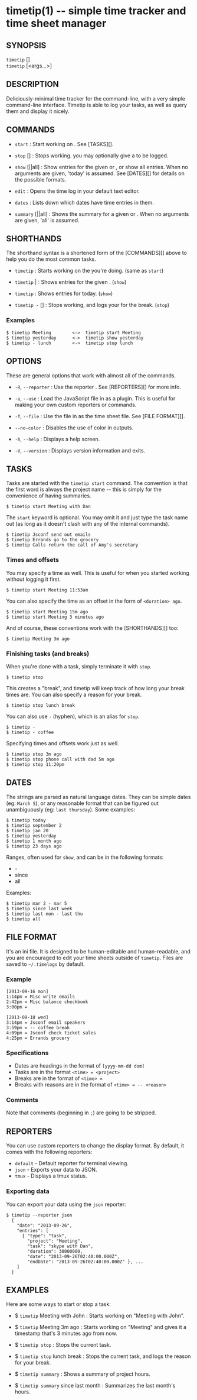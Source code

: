 timetip(1) -- simple time tracker and time sheet manager
========================================================

## SYNOPSIS

`timetip` [<shorthand>]  
`timetip` <command> [<args...>]

## DESCRIPTION

Deliciously-minimal time tracker for the command-line, with a very simple
command-line interface. Timetip is able to log your tasks, as well as query
them and display it nicely.

## COMMANDS

 * `start` <new-task-name> :
   Start working on <task>. See [TASKS][].

 * `stop` [<reason>] :
   Stops working. you may optionally give a <reason> to be logged.

 * `show` [<date>|<range>|all] :
   Show entries for the given <date> or <range>, or show all entries. When no 
   arguments are given, 'today' is assumed. See [DATES][] for details on the
   possible formats.

 * `edit` :
   Opens the time log in your default text editor.

 * `dates` :
   Lists down which dates have time entries in them.

 * `summary` [<date>|<range>|all] :
   Shows the summary for a given <date> or <range>. When no arguments are given, 
   'all' is assumed.

## SHORTHANDS

The shorthand syntax is a shortened form of the [COMMANDS][] above to help you
do the most common tasks.

 * `timetip` <new-task-name> :
   Starts working on the <task> you're doing. (same as `start`)

 * `timetip` <date>|<range> :
   Shows entries for the given <date>. (`show`)

 * `timetip` :
   Shows entries for today. (`show`)

 * `timetip -` [<reason>] :
   Stops working, and logs your <reason> for the break. (`stop`)

### Examples

    $ timetip Meeting        <->  timetip start Meeting
    $ timetip yesterday      <->  timetip show yesterday
    $ timetip - lunch        <->  timetip stop lunch

## OPTIONS

These are general options that work with almost all of the commands.

  * `-R`, `--reporter` <name> :
    Use the reporter <name>. See [REPORTERS][] for more info.

  * `-u`, `--use` <path> :
    Load the JavaScript file in <path> as a plugin. This is useful for making
    your own custom reporters or commands.

  * `-f`, `--file` <path> :
    Use the file in <path> as the time sheet file. See [FILE FORMAT][].

  * `--no-color` :
    Disables the use of color in outputs.

  * `-h`, `--help` :
    Displays a help screen.

  * `-V`, `--version` :
    Displays version information and exits.

## TASKS

Tasks are started with the `timetip start` command. The convention is that the 
first word is always the project name -- this is simply for the convenience of 
having summaries.

    $ timetip start Meeting with Dan

The `start` keyword is optional. You may omit it and just type the task name out
(as long as it doesn't clash with any of the internal commands).

    $ timetip Jsconf send out emails
    $ timetip Errands go to the grocery
    $ timetip Calls return the call of Amy's secretary

### Times and offsets

You may specify a time as well. This is useful for when you started working 
without logging it first.

    $ timetip start Meeting 11:53am

You can also specify the time as an offset in the form of `<duration> ago`.

    $ timetip start Meeting 15m ago
    $ timetip start Meeting 3 minutes ago

And of course, these conventions work with the [SHORTHANDS][] too:

    $ timetip Meeting 3m ago

### Finishing tasks (and breaks)

When you're done with a task, simply terminate it with `stop`.

    $ timetip stop

This creates a "break", and timetip will keep track of how long your break times are.
You can also specify a reason for your break.

    $ timetip stop lunch break

You can also use `-` (hyphen), which is an alias for `stop`.

    $ timetip -
    $ timetip - coffee

Specifying times and offsets work just as well.

    $ timetip stop 3m ago
    $ timetip stop phone call with dad 5m ago
    $ timetip stop 11:20pm

## DATES

The <date> strings are parsed as natural language dates. They can be simple
dates (eg: `March 5`), or any reasonable format that can be figured out
unambiguously (eg: `last thursday`). Some examples:

    $ timetip today
    $ timetip september 2
    $ timetip jan 20
    $ timetip yesterday
    $ timetip 1 month ago
    $ timetip 23 days ago

Ranges, often used for `show`, and  can be in the following formats:

  * <date> - <date>
  * since <date>
  * all

Examples:

    $ timetip mar 2 - mar 5
    $ timetip since last week
    $ timetip last mon - last thu
    $ timetip all

## FILE FORMAT

It's an ini file. It is designed to be human-editable and human-readable, and 
you are encouraged to edit your time sheets outside of `timetip`. Files are 
saved to `~/.timelogs` by default.

### Example

    [2013-09-16 mon]
    1:14pm = Misc write emails
    2:42pm = Misc balance checkbook
    3:00pm =
    
    [2013-09-18 wed]
    3:14pm = Jsconf email speakers
    3:59pm = -- coffee break
    4:09pm = Jsconf check ticket sales
    4:25pm = Errands grocery

### Specifications

  * Dates are headings in the format of `[yyyy-mm-dd dom]`
  * Tasks are in the format `<time> = <project>`
  * Breaks are in the format of `<time> = `
  * Breaks with reasons are in the format of `<time> = -- <reason>`

### Comments

Note that comments (beginning in `;`) are going to be stripped.

## REPORTERS

You can use custom reporters to change the display format. By default, it comes
with the following reporters:

  * `default` - Default reporter for terminal viewing.
  * `json` - Exports your data to JSON.
  * `tmux` - Displays a tmux status.

### Exporting data

You can export your data using the `json` reporter:

    $ timetip --reporter json
      {
        "date": "2013-09-26",
        "entries": [
          { "type": "task",
            "project": "Meeting",
            "task": "skype with Dan",
            "duration": 30000000,
            "date": "2013-09-26T02:40:00.000Z",
            "endDate": "2013-09-26T02:40:00.000Z" }, ...
        ]
      }
          

## EXAMPLES

Here are some ways to start or stop a task:

  * $ `timetip` Meeting with John :
    Starts working on "Meeting with John".

  * $ `timetip` Meeting 3m ago :
    Starts working on "Meeting" and gives it a timestamp that's 3 minutes ago
    from now.

  * $ `timetip stop` :
    Stops the current task.

  * $ `timetip stop` lunch break :
    Stops the current task, and logs the reason for your break.

  * $ `timetip summary` :
    Shows a summary of project hours.

  * $ `timetip summary` since last month :
    Summarizes the last month's hours.
